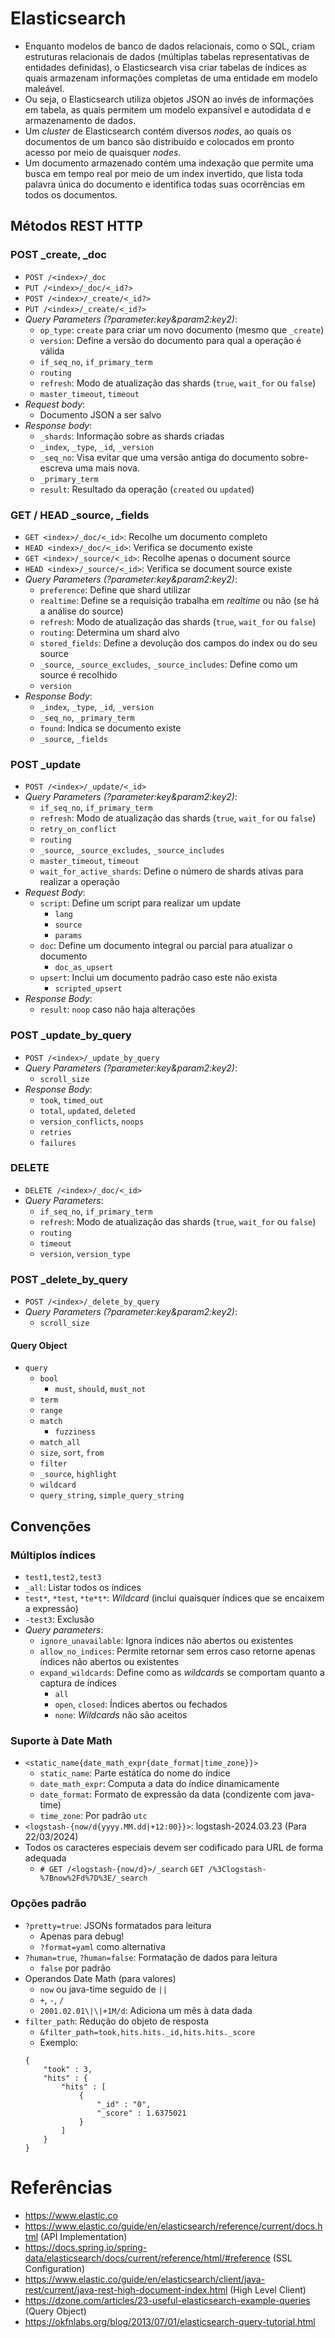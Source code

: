 # Elasticsearch
- Enquanto modelos de banco de dados relacionais, como o SQL, criam estruturas relacionais de dados (múltiplas tabelas representativas de entidades definidas), o Elasticsearch visa criar tabelas de índices as quais armazenam informações completas de uma entidade em modelo maleável.
- Ou seja, o Elasticsearch utiliza objetos JSON ao invés de informações em tabela, as quais permitem um modelo expansível e autodidata d e armazenamento de dados.
- Um _cluster_ de Elasticsearch contém diversos _nodes_, ao quais os documentos de um banco são distribuído e colocados em pronto acesso por meio de quaisquer _nodes_.
- Um documento armazenado contém uma indexação que permite uma busca em tempo real por meio de um index invertido, que lista toda palavra única do documento e identifica todas suas ocorrências em todos os documentos.

## Métodos REST HTTP

### POST _create, _doc
- `POST /<index>/_doc`
- `PUT /<index>/_doc/<_id?>`
- `POST /<index>/_create/<_id?>`
- `PUT /<index>/_create/<_id?>`
- _Query Parameters (?parameter:key&param2:key2)_:
    - `op_type`: `create` para criar um novo documento (mesmo que `_create`)
    - `version`: Define a versão do documento para qual a operação é válida
    - `if_seq_no`, `if_primary_term`
    - `routing`
    - `refresh`: Modo de atualização das shards (`true`, `wait_for` ou `false`)
    - `master_timeout`, `timeout`
- _Request body_:
    - Documento JSON a ser salvo
- _Response body_:
    - `_shards`: Informação sobre as shards criadas
    - `_index`, `_type`, `_id`, `_version`
    - `_seq_no`: Visa evitar que uma versão antiga do documento sobre-escreva uma mais nova.
    - `_primary_term`
    - `result`: Resultado da operação (`created` ou `updated`)

### GET / HEAD _source, _fields
- `GET <index>/_doc/<_id>`: Recolhe um documento completo
- `HEAD <index>/_doc/<_id>`: Verifica se documento existe
- `GET <index>/_source/<_id>`: Recolhe apenas o document source
- `HEAD <index>/_source/<_id>`: Verifica se document source existe
- _Query Parameters (?parameter:key&param2:key2)_:
    - `preference`: Define que shard utilizar
    - `realtime`: Define se a requisição trabalha em _realtime_ ou não (se há a análise do source)
    - `refresh`: Modo de atualização das shards (`true`, `wait_for` ou `false`)
    - `routing`: Determina um shard alvo
    - `stored_fields`: Define a devolução dos campos do index ou do seu source
    - `_source`, `_source_excludes`, `_source_includes`: Define como um source é recolhido
    - `version`
- _Response Body_:
    - `_index`, `_type`, `_id`, `_version`
    - `_seq_no`, `_primary_term`
    - `found`: Indica se documento existe
    - `_source`, `_fields`

### POST _update
- `POST /<index>/_update/<_id>`
- _Query Parameters (?parameter:key&param2:key2)_:
    - `if_seq_no`, `if_primary_term`
    - `refresh`: Modo de atualização das shards (`true`, `wait_for` ou `false`)
    - `retry_on_conflict`
    - `routing`
    - `_source`, `_source_excludes`, `_source_includes`
    - `master_timeout`, `timeout`
    - `wait_for_active_shards`: Define o número de shards ativas para realizar a operação
- _Request Body_:
    - `script`: Define um script para realizar um update
        - `lang`
        - `source`
        - `params`
    - `doc`: Define um documento integral ou parcial para atualizar o documento
        - `doc_as_upsert`
    - `upsert`: Inclui um documento padrão caso este não exista
        - `scripted_upsert`
- _Response Body_:
    - `result`: `noop` caso não haja alterações

### POST _update_by_query
- `POST /<index>/_update_by_query`
- _Query Parameters (?parameter:key&param2:key2)_:
    - `scroll_size`
- _Response Body_:
    - `took`, `timed_out`
    - `total`, `updated`, `deleted`
    - `version_conflicts`, `noops`
    - `retries`
    - `failures`
    
### DELETE
- `DELETE /<index>/_doc/<_id>`
- _Query Parameters_:
    - `if_seq_no`, `if_primary_term`
    - `refresh`: Modo de atualização das shards (`true`, `wait_for` ou `false`)
    - `routing`
    - `timeout`
    - `version`, `version_type`
    
### POST _delete_by_query
- `POST /<index>/_delete_by_query`
- _Query Parameters (?parameter:key&param2:key2)_:
    - `scroll_size`
    
#### Query Object
- `query`
    - `bool`
        - `must`, `should`, `must_not`
    - `term`
    - `range`
    - `match`
        - `fuzziness`
    - `match_all`
    - `size`, `sort`, `from`
    - `filter`
    - `_source`, `highlight`
    - `wildcard`
    - `query_string`, `simple_query_string`
    
## Convenções

### Múltiplos índices
- `test1,test2,test3`
- `_all`: Listar todos os índices
- `test*`, `*test`, `*te*t*`: _Wildcard_ (inclui quaisquer índices que se encaixem a expressão)
- `-test3`: Exclusão
- _Query parameters_:
    - `ignore_unavailable`: Ignora índices não abertos ou existentes
    - `allow_no_indices`: Permite retornar sem erros caso retorne apenas índices não abertos ou existentes
    - `expand_wildcards`: Define como as _wildcards_ se comportam quanto a captura de índices
        - `all`
        - `open`, `closed`: Índices abertos ou fechados
        - `none`: _Wildcards_ não são aceitos

### Suporte à Date Math
- `<static_name{date_math_expr{date_format|time_zone}}>`
    - `static_name`: Parte estática do nome do índice
    - `date_math_expr`: Computa a data do índice dinamicamente
    - `date_format`: Formato de expressão da data (condizente com java-time)
    - `time_zone`: Por padrão `utc`
- `<logstash-{now/d{yyyy.MM.dd|+12:00}}>`: logstash-2024.03.23 (Para 22/03/2024)
- Todos os caracteres especiais devem ser codificado para URL de forma adequada
    - `# GET /<logstash-{now/d}>/_search`
      `GET /%3Clogstash-%7Bnow%2Fd%7D%3E/_search`

### Opções padrão
- `?pretty=true`: JSONs formatados para leitura
    - Apenas para debug!
    - `?format=yaml` como alternativa
- `?human=true`, `?human=false`: Formatação de dados para leitura
    - `false` por padrão
- Operandos Date Math (para valores)
    - `now` ou java-time seguido de `||`
    - `+`, `-`, `/`
    - `2001.02.01\|\|+1M/d`: Adiciona um mês à data dada
- `filter_path`: Redução do objeto de resposta
    - `&filter_path=took,hits.hits._id,hits.hits._score`
    - Exemplo:
    ```
    {
        "took" : 3,
        "hits" : {
            "hits" : [
                {
                    "_id" : "0",
                    "_score" : 1.6375021
                }
            ]
        }
    }
    ```
    
# Referências
- https://www.elastic.co
- https://www.elastic.co/guide/en/elasticsearch/reference/current/docs.html (APÌ Implementation)
- https://docs.spring.io/spring-data/elasticsearch/docs/current/reference/html/#reference (SSL Configuration)
- https://www.elastic.co/guide/en/elasticsearch/client/java-rest/current/java-rest-high-document-index.html (High Level Client)
- https://dzone.com/articles/23-useful-elasticsearch-example-queries (Query Object)
- https://okfnlabs.org/blog/2013/07/01/elasticsearch-query-tutorial.html
